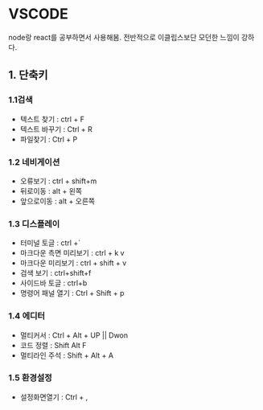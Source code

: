 # VSCODE
node랑 react를 공부하면서 사용해봄.
전반적으로 이클립스보단 모던한 느낌이 강하다.

## 1. 단축키

### 1.1검색
- 텍스트 찾기       : ctrl + F
- 텍스트 바꾸기     : Ctrl + R
- 파일찾기          : Ctrl + P


### 1.2 네비게이션
- 오류보기 : ctrl + shift+m
- 뒤로이동 : alt + 왼쪽
- 앞으로이동 : alt + 오른쪽


### 1.3 디스플레이
- 터미널 토글 : ctrl +`
- 마크다운 측면 미리보기 : ctrl + k v
- 마크다운 미리보기 : ctrl + shift + v
- 검색 보기 : ctrl+shift+f
- 사이드바 토글 : ctrl+b 
- 명령어 패널 열기  : Ctrl + Shift + p

### 1.4 에디터
- 멀티커서          : Ctrl + Alt + UP || Dwon
- 코드 정렬         : Shift Alt F
- 멀티라인 주석 : Shift + Alt + A


### 1.5 환경설정
- 설정화면열기 : Ctrl + ,
